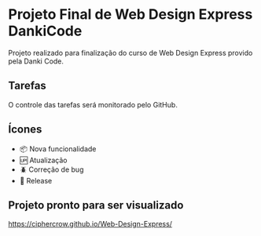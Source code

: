 # Projeto Final de Web Design Express DankiCode #

Projeto realizado para finalização do curso de Web Design Express provido pela Danki Code.

## Tarefas

O controle das tarefas será monitorado pelo GitHub.

## Ícones

- :package: Nova funcionalidade
- :up: Atualização
- :beetle: Correção de bug
- :checkered_flag: Release

## Projeto pronto para ser visualizado

https://ciphercrow.github.io/Web-Design-Express/
